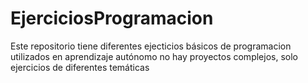 # EjerciciosProgramacion
Este repositorio tiene diferentes ejecticios básicos de programacion utilizados en aprendizaje autónomo no hay proyectos complejos, solo ejercicios de diferentes temáticas
